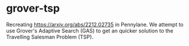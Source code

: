 # grover-tsp
Recreating https://arxiv.org/abs/2212.02735 in Pennylane. We attempt to use Grover's Adaptive Search (GAS) to get an quicker solution to the Travelling Salesman Problem (TSP).
